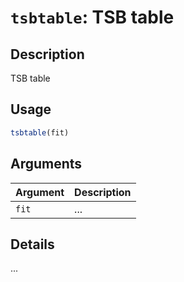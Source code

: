 # `tsbtable`: TSB table

## Description


 TSB table


## Usage

```r
tsbtable(fit)
```


## Arguments

Argument      |Description
------------- |----------------
```fit```     |     ...

## Details


 ...


